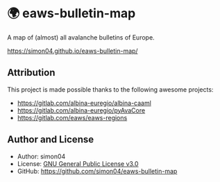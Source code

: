 # 🌍 eaws-bulletin-map

A map of (almost) all avalanche bulletins of Europe.

https://simon04.github.io/eaws-bulletin-map/

## Attribution

This project is made possible thanks to the following awesome projects:

- https://gitlab.com/albina-euregio/albina-caaml
- https://gitlab.com/albina-euregio/pyAvaCore
- https://gitlab.com/eaws/eaws-regions

## Author and License

- Author: simon04
- License: [GNU General Public License v3.0](https://www.gnu.org/licenses/gpl.html)
- GitHub: https://github.com/simon04/eaws-bulletin-map
